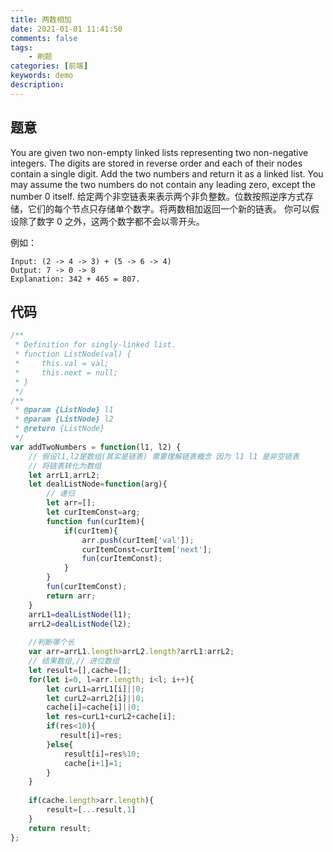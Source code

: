 ```yaml
---
title: 两数相加
date: 2021-01-01 11:41:50
comments: false
tags: 
    - 刷题
categories: [前端]
keywords: demo
description: 
---
```


## 题意 

You are given two non-empty linked lists representing two non-negative integers. The digits are stored in reverse order and each of their nodes contain a single digit. Add the two numbers and return it as a linked list.
You may assume the two numbers do not contain any leading zero, except the number 0 itself.
给定两个非空链表来表示两个非负整数。位数按照逆序方式存储，它们的每个节点只存储单个数字。将两数相加返回一个新的链表。
你可以假设除了数字 0 之外，这两个数字都不会以零开头。

<!--more-->
例如：
```
Input: (2 -> 4 -> 3) + (5 -> 6 -> 4)
Output: 7 -> 0 -> 8
Explanation: 342 + 465 = 807.
```

## 代码

``` javascript
/**
 * Definition for singly-linked list.
 * function ListNode(val) {
 *     this.val = val;
 *     this.next = null;
 * }
 */
/**
 * @param {ListNode} l1
 * @param {ListNode} l2
 * @return {ListNode}
 */
var addTwoNumbers = function(l1, l2) {
    // 假设l1,l2是数组(其实是链表) 需要理解链表概念 因为 l1 l1 是非空链表
    // 将链表转化为数组
    let arrL1,arrL2;
    let dealListNode=function(arg){
        // 递归
        let arr=[];
        let curItemConst=arg;
        function fun(curItem){
            if(curItem){
                arr.push(curItem['val']);
                curItemConst=curItem['next'];
                fun(curItemConst);
            }
        }
        fun(curItemConst);
        return arr;
    }
    arrL1=dealListNode(l1);
    arrL2=dealListNode(l2);
    
    //判断哪个长
    var arr=arrL1.length>arrL2.length?arrL1:arrL2;
    // 结果数组,// 进位数组
    let result=[],cache=[];
    for(let i=0, l=arr.length; i<l; i++){
        let curL1=arrL1[i]||0;
        let curL2=arrL2[i]||0;
        cache[i]=cache[i]||0;
        let res=curL1+curL2+cache[i];
        if(res<10){
           result[i]=res;
        }else{
            result[i]=res%10;
            cache[i+1]=1;
        }
    }
    
    if(cache.length>arr.length){
        result=[...result,1]
    }
    return result;
};
```